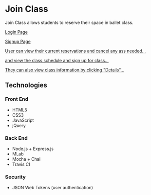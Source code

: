 # Join Class

Join Class allows students to reserve their space in ballet class.

[Login Page](Join-Class-App/public/join-class-screenshots/login-join-class.png)

[Signup Page](/Users/Jasmin/Desktop/Join-Class-App/public/join-class-screenshots/signup-join-class.png)

[User can view their current reservations and cancel any ass needed...](/Users/Jasmin/Desktop/Join-Class-App/public/join-class-screenshots/current-res-join-class.png)

[and view the class schedule and sign up for class...](/Users/Jasmin/Desktop/Join-Class-App/public/join-class-screenshots/sched-join-class.png)

[They can also view class information by clicking "Details"...](/Users/Jasmin/Desktop/Join-Class-App/public/join-class-screenshots/deets.png)

## Technologies

### Front End
- HTML5
- CSS3
- JavaScript
- jQuery

### Back End
- Node.js + Express.js
- MLab
- Mocha + Chai
- Travis CI

### Security
- JSON Web Tokens (user authentication)

